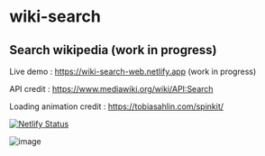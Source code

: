 # wiki-search 

## Search wikipedia (work in progress)

Live demo : https://wiki-search-web.netlify.app (work in progress)

API credit : https://www.mediawiki.org/wiki/API:Search

Loading animation credit : https://tobiasahlin.com/spinkit/

[![Netlify Status](https://api.netlify.com/api/v1/badges/cc8b779b-8af0-48e3-a98c-3d649988ed51/deploy-status)](https://app.netlify.com/sites/wiki-search-web/deploys)

![image](https://user-images.githubusercontent.com/79618101/146852912-02734903-09da-4760-8e56-d27e1db9468e.png)




